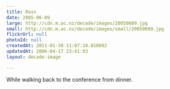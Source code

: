 ```yaml
---
title: Rain
date: 2005-06-09
large: http://cdn.m.ac.nz/decade/images/20050609.jpg
small: http://cdn.m.ac.nz/decade/images/small/20050609.jpg
flickrUrl: null
photoId: null
createdAt: 2011-01-30 11:07:18.810892
updatedAt: 2006-04-17 23:41:03
layout: decade-image

---
```

While walking back to the conference from dinner.
